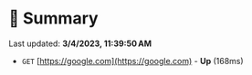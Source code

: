 # 📖 Summary
Last updated: **3/4/2023, 11:39:50 AM**

- `GET` [https://google.com](https://google.com) - **Up** (168ms)
